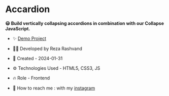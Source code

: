 # Accardion

**😃 Build vertically collapsing accordions in combination with our Collapse JavaScript.**

- ✨ [Demo Project](https://reza-developer01.github.io/accardion/)

- 👨‍💻 Developed by Reza Rashvand

- 📅 Created - 2024-01-31

- ⚙️ Technologies Used - HTML5, CSS3, JS

- 🔥 Role - Frontend

- 🤝 How to reach me : with my [instagram](https://www.instagram.com/amirreza_rashvand_developer)
